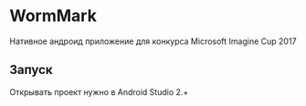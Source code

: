 WormMark
====

Нативное андроид приложение для конкурса Microsoft Imagine Cup 2017

Запуск
--
Открывать проект нужно в Android Studio 2.+
